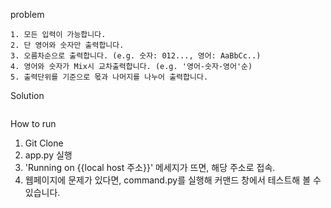 

problem

    1. 모든 입력이 가능합니다.
    2. 단 영어와 숫자만 출력합니다.
    3. 오름차순으로 출력합니다. (e.g. 숫자: 012..., 영어: AaBbCc..)
    4. 영어와 숫자가 Mix시 교차출력합니다. (e.g. '영어-숫자-영어'순)
    5. 출력단위를 기준으로 몫과 나머지를 나누어 출력합니다.

Solution

<img src="">

How to run
1. Git Clone
2. app.py 실행
3. 'Running on {{local host 주소}}' 메세지가 뜨면, 해당 주소로 접속.
4. 웹페이지에 문제가 있다면, command.py를 실행해 커맨드 창에서 테스트해 볼 수 있습니다.